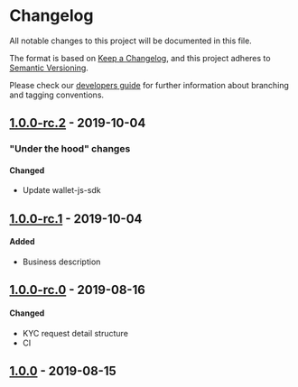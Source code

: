 # Changelog
All notable changes to this project will be documented in this file.

The format is based on [Keep a Changelog](https://keepachangelog.com/en/1.0.0/),
and this project adheres to [Semantic Versioning](https://semver.org/spec/v2.0.0.html).

Please check our [developers guide](https://gitlab.com/tokend/developers-guide)
for further information about branching and tagging conventions.

## [1.0.0-rc.2] - 2019-10-04
### "Under the hood" changes
#### Changed
- Update wallet-js-sdk

## [1.0.0-rc.1] - 2019-10-04
#### Added
- Business description

## [1.0.0-rc.0] - 2019-08-16
#### Changed
- KYC request detail structure
- CI

## [1.0.0] - 2019-08-15

[Unreleased]: https://github.com/tokend/admin-panel/compare/1.0.0-rc.2...HEAD
[1.0.0-rc.2]: https://github.com/tokend/admin-panel/compare/1.0.0-rc.1...1.0.0-rc.2
[1.0.0-rc.1]: https://github.com/tokend/admin-panel/compare/1.0.0-rc.0...1.0.0-rc.1
[1.0.0-rc.0]: https://github.com/tokend/admin-panel/compare/1.0.0...1.0.0-rc.0
[1.0.0]: https://github.com/tokend/admin-panel/releases/tag/1.0.0
